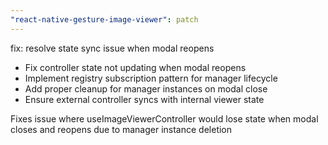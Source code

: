 ```yaml
---
"react-native-gesture-image-viewer": patch
---
```


fix: resolve state sync issue when modal reopens

- Fix controller state not updating when modal reopens
- Implement registry subscription pattern for manager lifecycle
- Add proper cleanup for manager instances on modal close
- Ensure external controller syncs with internal viewer state

Fixes issue where useImageViewerController would lose state when modal closes and reopens due to manager instance deletion
